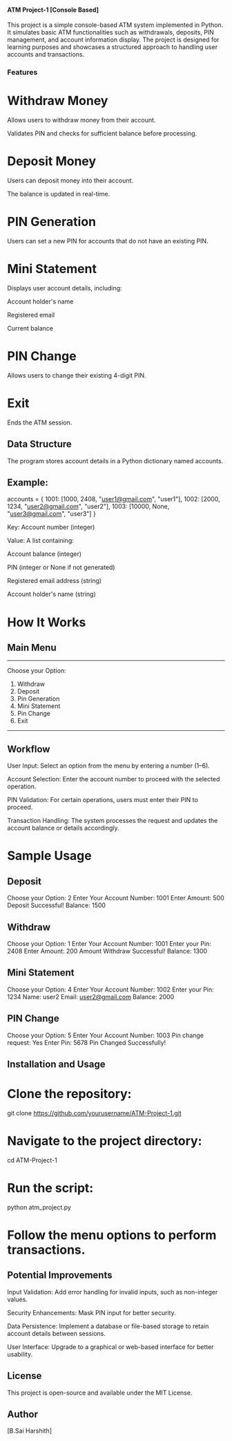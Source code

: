 #### ATM Project-1 [Console Based]

This project is a simple console-based ATM system implemented in Python. It simulates basic ATM functionalities such as withdrawals, deposits, PIN management, and account information display. The project is designed for learning purposes and showcases a structured approach to handling user accounts and transactions.

### Features

# Withdraw Money

Allows users to withdraw money from their account.

Validates PIN and checks for sufficient balance before processing.

# Deposit Money

Users can deposit money into their account.

The balance is updated in real-time.

# PIN Generation

Users can set a new PIN for accounts that do not have an existing PIN.

# Mini Statement

Displays user account details, including:

Account holder's name

Registered email

Current balance

# PIN Change

Allows users to change their existing 4-digit PIN.

# Exit

Ends the ATM session.

## Data Structure

The program stores account details in a Python dictionary named accounts.

## Example:

accounts = {
    1001: [1000, 2408, "user1@gmail.com", "user1"],
    1002: [2000, 1234, "user2@gmail.com", "user2"],
    1003: [10000, None, "user3@gmail.com", "user3"]
}

Key: Account number (integer)

Value: A list containing:

Account balance (integer)

PIN (integer or None if not generated)

Registered email address (string)

Account holder's name (string)

# How It Works

## Main Menu

*******************************
Choose your Option:
1. Withdraw
2. Deposit
3. Pin Generation
4. Mini Statement
5. Pin Change
6. Exit
********************************

## Workflow

User Input: Select an option from the menu by entering a number (1–6).

Account Selection: Enter the account number to proceed with the selected operation.

PIN Validation: For certain operations, users must enter their PIN to proceed.

Transaction Handling: The system processes the request and updates the account balance or details accordingly.

# Sample Usage

## Deposit

Choose your Option: 2
Enter Your Account Number: 1001
Enter Amount: 500
Deposit Successful!
Balance: 1500

## Withdraw

Choose your Option: 1
Enter Your Account Number: 1001
Enter your Pin: 2408
Enter Amount: 200
Amount Withdraw Successful!
Balance: 1300

## Mini Statement

Choose your Option: 4
Enter Your Account Number: 1002
Enter your Pin: 1234
Name: user2
Email: user2@gmail.com
Balance: 2000

## PIN Change

Choose your Option: 5
Enter Your Account Number: 1003
Pin change request: Yes
Enter Pin: 5678
Pin Changed Successfully!

## Installation and Usage

# Clone the repository:

git clone https://github.com/yourusername/ATM-Project-1.git

# Navigate to the project directory:

cd ATM-Project-1

# Run the script:

python atm_project.py

# Follow the menu options to perform transactions.

## Potential Improvements

Input Validation: Add error handling for invalid inputs, such as non-integer values.

Security Enhancements: Mask PIN input for better security.

Data Persistence: Implement a database or file-based storage to retain account details between sessions.

User Interface: Upgrade to a graphical or web-based interface for better usability.

## License

This project is open-source and available under the MIT License.

## Author

[B.Sai Harshith]
